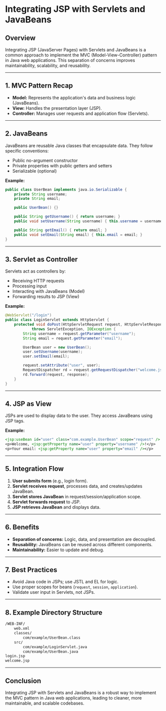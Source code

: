 # Integrating JSP with Servlets and JavaBeans

## Overview

Integrating JSP (JavaServer Pages) with Servlets and JavaBeans is a common approach to implement the MVC (Model-View-Controller) pattern in Java web applications. This separation of concerns improves maintainability, scalability, and reusability.

---

## 1. MVC Pattern Recap

- **Model:** Represents the application's data and business logic (JavaBeans).
- **View:** Handles the presentation layer (JSP).
- **Controller:** Manages user requests and application flow (Servlets).

---

## 2. JavaBeans

JavaBeans are reusable Java classes that encapsulate data. They follow specific conventions:

- Public no-argument constructor
- Private properties with public getters and setters
- Serializable (optional)

**Example:**

```java
public class UserBean implements java.io.Serializable {
    private String username;
    private String email;

    public UserBean() {}

    public String getUsername() { return username; }
    public void setUsername(String username) { this.username = username; }

    public String getEmail() { return email; }
    public void setEmail(String email) { this.email = email; }
}
```

---

## 3. Servlet as Controller

Servlets act as controllers by:

- Receiving HTTP requests
- Processing input
- Interacting with JavaBeans (Model)
- Forwarding results to JSP (View)

**Example:**

```java
@WebServlet("/login")
public class LoginServlet extends HttpServlet {
    protected void doPost(HttpServletRequest request, HttpServletResponse response)
            throws ServletException, IOException {
        String username = request.getParameter("username");
        String email = request.getParameter("email");

        UserBean user = new UserBean();
        user.setUsername(username);
        user.setEmail(email);

        request.setAttribute("user", user);
        RequestDispatcher rd = request.getRequestDispatcher("welcome.jsp");
        rd.forward(request, response);
    }
}
```

---

## 4. JSP as View

JSPs are used to display data to the user. They access JavaBeans using JSP tags.

**Example:**

```jsp
<jsp:useBean id="user" class="com.example.UserBean" scope="request" />
<p>Welcome, <jsp:getProperty name="user" property="username" />!</p>
<p>Your email: <jsp:getProperty name="user" property="email" /></p>
```

---

## 5. Integration Flow

1. **User submits form** (e.g., login form).
2. **Servlet receives request**, processes data, and creates/updates JavaBean.
3. **Servlet stores JavaBean** in request/session/application scope.
4. **Servlet forwards request** to JSP.
5. **JSP retrieves JavaBean** and displays data.

---

## 6. Benefits

- **Separation of concerns:** Logic, data, and presentation are decoupled.
- **Reusability:** JavaBeans can be reused across different components.
- **Maintainability:** Easier to update and debug.

---

## 7. Best Practices

- Avoid Java code in JSPs; use JSTL and EL for logic.
- Use proper scopes for beans (`request`, `session`, `application`).
- Validate user input in Servlets, not JSPs.

---

## 8. Example Directory Structure

```jsp
/WEB-INF/
    web.xml
    classes/
        com/example/UserBean.class
    src/
        com/example/LoginServlet.java
        com/example/UserBean.java
login.jsp
welcome.jsp
```

---

## Conclusion

Integrating JSP with Servlets and JavaBeans is a robust way to implement the MVC pattern in Java web applications, leading to cleaner, more maintainable, and scalable codebases.
